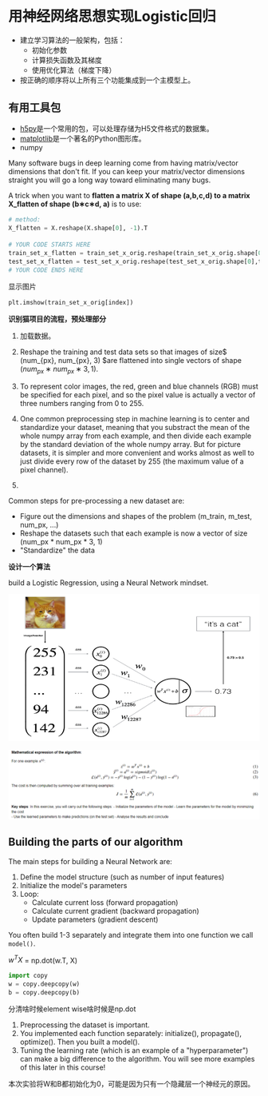 # 用神经网络思想实现Logistic回归

- 建立学习算法的一般架构，包括：
  - 初始化参数
  - 计算损失函数及其梯度
  - 使用优化算法（梯度下降）
- 按正确的顺序将以上所有三个功能集成到一个主模型上。



## 有用工具包

- [h5py](http://www.h5py.org/)是一个常用的包，可以处理存储为H5文件格式的数据集。
- [matplotlib](http://matplotlib.org/)是一个著名的Python图形库。
- numpy



Many software bugs in deep learning come from having matrix/vector dimensions that don't fit. If you can keep your matrix/vector dimensions straight you will go a long way toward eliminating many bugs.



A trick when you want to **flatten a matrix X of shape (a,b,c,d) to a matrix X_flatten of shape (b∗c∗d, a)** is to use:

```python
# method:
X_flatten = X.reshape(X.shape[0], -1).T

# YOUR CODE STARTS HERE
train_set_x_flatten = train_set_x_orig.reshape(train_set_x_orig.shape[0],train_set_x_orig.shape[2]**2*3).T
test_set_x_flatten = test_set_x_orig.reshape(test_set_x_orig.shape[0],test_set_x_orig.shape[2]**2*3).T
# YOUR CODE ENDS HERE
```



显示图片

```python
plt.imshow(train_set_x_orig[index])
```



**识别猫项目的流程，预处理部分**

1. 加载数据。
2. Reshape the training and test data sets so that images of size$ (num_{px}, num_{px}, 3) $are flattened into single vectors of shape $(num_{px} ∗ num_{px} ∗ 3, 1)$.

3. To represent color images, the red, green and blue channels (RGB) must be specified for each pixel, and so the pixel value is actually a vector of three numbers ranging from 0 to 255.
4. One common preprocessing step in machine learning is to center and standardize your dataset, meaning that you substract the mean of the whole numpy array from each example, and then divide each example by the standard deviation of the whole numpy array. But for picture datasets, it is simpler and more convenient and works almost as well to just divide every row of the dataset by 255 (the maximum value of a pixel channel).
5. 

Common steps for pre-processing a new dataset are:

- Figure out the dimensions and shapes of the problem (m_train, m_test, num_px, ...)
- Reshape the datasets such that each example is now a vector of size (num_px * num_px * 3, 1)
- "Standardize" the data



**设计一个算法**

build a Logistic Regression, using a Neural Network mindset.

![image-20221222221912820](./L1W2_2.assets/image-20221222221912820.png)

![image-20221222222621245](./L1W2_2.assets/image-20221222222621245.png)





## Building the parts of our algorithm

The main steps for building a Neural Network are:

1. Define the model structure (such as number of input features)
2. Initialize the model's parameters
3. Loop:
   - Calculate current loss (forward propagation)
   - Calculate current gradient (backward propagation)
   - Update parameters (gradient descent)

You often build 1-3 separately and integrate them into one function we call `model()`.



$w^TX$ = np.dot(w.T, X)

```python
import copy
w = copy.deepcopy(w)
b = copy.deepcopy(b)
```

分清啥时候element wise啥时候是np.dot







1. Preprocessing the dataset is important.
2. You implemented each function separately: initialize(), propagate(), optimize(). Then you built a model().
3. Tuning the learning rate (which is an example of a "hyperparameter") can make a big difference to the algorithm. You will see more examples of this later in this course!



本次实验将W和B都初始化为0，可能是因为只有一个隐藏层一个神经元的原因。